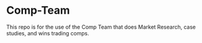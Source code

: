 # Comp-Team
This repo is for the use of the Comp Team that does Market Research, case studies, and wins trading comps.
